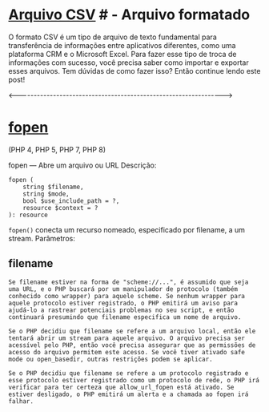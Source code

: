 # [Arquivo CSV](https://medium.com/mestredev/leitura-de-arquivos-csv-com-php-33819d78d03b) # - Arquivo formatado
O formato CSV é um tipo de arquivo de texto fundamental para transferência de informações entre aplicativos diferentes, como uma plataforma CRM e o Microsoft Excel. Para fazer esse tipo de troca de informações com sucesso, você precisa saber como importar e exportar esses arquivos. Tem dúvidas de como fazer isso? Então continue lendo este post!

<---------------------------------------------------------------->

# [fopen](https://www.php.net/manual/pt_BR/function.fopen.php) #

(PHP 4, PHP 5, PHP 7, PHP 8)

fopen — Abre um arquivo ou URL
Descrição:
```
fopen (
    string $filename,
    string $mode,
    bool $use_include_path = ?,
    resource $context = ?
): resource
```

```fopen()``` conecta um recurso nomeado, especificado por filename, a um stream.
Parâmetros:
## filename ##

    Se filename estiver na forma de "scheme://...", é assumido que seja uma URL, e o PHP buscará por um manipulador de protocolo (também conhecido como wrapper) para aquele scheme. Se nenhum wrapper para aquele protocolo estiver registrado, o PHP emitirá um aviso para ajudá-lo a rastrear potenciais problemas no seu script, e então continuará presumindo que filename especifica um nome de arquivo.

    Se o PHP decidiu que filename se refere a um arquivo local, então ele tentará abrir um stream para aquele arquivo. O arquivo precisa ser acessível pelo PHP, então você precisa assegurar que as permissões de acesso do arquivo permitem este acesso. Se você tiver ativado safe mode ou open_basedir, outras restrições podem se aplicar.

    Se o PHP decidiu que filename se refere a um protocolo registrado e esse protocolo estiver registrado como um protocolo de rede, o PHP irá verificar para ter certeza que allow_url_fopen está ativado. Se estiver desligado, o PHP emitirá um alerta e a chamada ao fopen irá falhar. 
